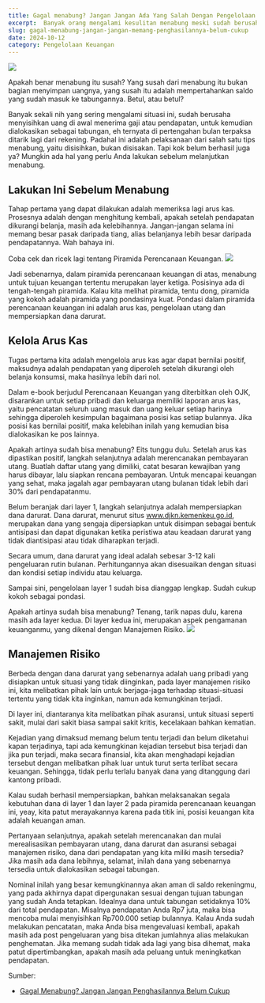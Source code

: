 ```yaml
---
title: Gagal menabung? Jangan Jangan Ada Yang Salah Dengan Pengelolaan Keuanganmu
excerpt:  Banyak orang mengalami kesulitan menabung meski sudah berusaha. Namun, sebelum menyalahkan diri sendiri, perlu dipertimbangkan apakah penghasilan yang diterima sudah cukup untuk memenuhi kebutuhan dasar dan menyisihkan uang untuk tabungan. Mari kita telusuri faktor-faktor yang mempengaruhi kemampuan menabung dan strategi untuk meningkatkan kondisi keuangan Anda.
slug: gagal-menabung-jangan-jangan-memang-penghasilannya-belum-cukup
date: 2024-10-12
category: Pengelolaan Keuangan
---
```

![](very-sad-adult-girl-with-empty-purse-looking-directly.webp)

Apakah benar menabung itu susah? Yang susah dari menabung itu bukan bagian menyimpan uangnya, yang susah itu adalah mempertahankan saldo yang sudah masuk ke tabungannya. Betul, atau betul?

Banyak sekali nih yang sering mengalami situasi ini, sudah berusaha menyisihkan uang di awal menerima gaji atau pendapatan, untuk kemudian dialokasikan sebagai tabungan, eh ternyata di pertengahan bulan terpaksa ditarik lagi dari rekening. Padahal ini adalah pelaksanaan dari salah satu tips menabung, yaitu disisihkan, bukan disisakan. Tapi kok belum berhasil juga ya? Mungkin ada hal yang perlu Anda lakukan sebelum melanjutkan menabung.

## Lakukan Ini Sebelum Menabung
Tahap pertama yang dapat dilakukan adalah memeriksa lagi arus kas. Prosesnya adalah dengan menghitung kembali, apakah setelah pendapatan dikurangi belanja, masih ada kelebihannya. Jangan-jangan selama ini memang besar pasak daripada tiang, alias belanjanya lebih besar daripada pendapatannya. Wah bahaya ini.

Coba cek dan ricek lagi tentang Piramida Perencanaan Keuangan.
![](tabel.png)

Jadi sebenarnya, dalam piramida perencanaan keuangan di atas, menabung untuk tujuan keuangan tertentu merupakan layer ketiga. Posisinya ada di tengah-tengah piramida. Kalau kita melihat piramida, tentu dong, piramida yang kokoh adalah piramida yang pondasinya kuat. Pondasi dalam piramida perencanaan keuangan ini adalah arus kas, pengelolaan utang dan mempersiapkan dana darurat.

## Kelola Arus Kas
Tugas pertama kita adalah mengelola arus kas agar dapat bernilai positif, maksudnya adalah pendapatan yang diperoleh setelah dikurangi oleh belanja konsumsi, maka hasilnya lebih dari nol.

Dalam e-book berjudul Perencanaan Keuangan yang diterbitkan oleh OJK, disarankan untuk setiap pribadi dan keluarga memiliki laporan arus kas, yaitu pencatatan seluruh uang masuk dan uang keluar setiap harinya sehingga diperoleh kesimpulan bagaimana posisi kas setiap bulannya. Jika posisi kas bernilai positif, maka kelebihan inilah yang kemudian bisa dialokasikan ke pos lainnya.

Apakah artinya sudah bisa menabung? Eits tunggu dulu. Setelah arus kas dipastikan positif, langkah selanjutnya adalah merencanakan pembayaran utang. Buatlah daftar utang yang dimiliki, catat besaran kewajiban yang harus dibayar, lalu siapkan rencana pembayaran. Untuk mencapai keuangan yang sehat, maka jagalah agar pembayaran utang bulanan tidak lebih dari 30% dari pendapatanmu.

Belum beranjak dari layer 1, langkah selanjutnya adalah mempersiapkan dana darurat. Dana darurat, menurut situs www.djkn.kemenkeu.go.id, merupakan dana yang sengaja dipersiapkan untuk disimpan sebagai bentuk antisipasi dan dapat digunakan ketika peristiwa atau keadaan darurat yang tidak diantisipasi atau tidak diharapkan terjadi.

Secara umum, dana darurat yang ideal adalah sebesar 3-12 kali pengeluaran rutin bulanan. Perhitungannya akan disesuaikan dengan situasi dan kondisi setiap individu atau keluarga.

Sampai sini, pengelolaan layer 1 sudah bisa dianggap lengkap. Sudah cukup kokoh sebagai pondasi.

Apakah artinya sudah bisa menabung? Tenang, tarik napas dulu, karena masih ada layer kedua. Di layer kedua ini, merupakan aspek pengamanan keuanganmu, yang dikenal dengan Manajemen Risiko.
![](flat-lay-business-items-with-growth-chart-medical-masks.webp)

## Manajemen Risiko
Berbeda dengan dana darurat yang sebenarnya adalah uang pribadi yang disiapkan untuk situasi yang tidak diinginkan, pada layer manajemen risiko ini, kita melibatkan pihak lain untuk berjaga-jaga terhadap situasi-situasi tertentu yang tidak kita inginkan, namun ada kemungkinan terjadi.

Di layer ini, diantaranya kita melibatkan pihak asuransi, untuk situasi seperti sakit, mulai dari sakit biasa sampai sakit kritis, kecelakaan bahkan kematian.

Kejadian yang dimaksud memang belum tentu terjadi dan belum diketahui kapan terjadinya, tapi ada kemungkinan kejadian tersebut bisa terjadi dan jika pun terjadi, maka secara finansial, kita akan menghadapi kejadian tersebut dengan melibatkan pihak luar untuk turut serta terlibat secara keuangan. Sehingga, tidak perlu terlalu banyak dana yang ditanggung dari kantong pribadi.

Kalau sudah berhasil mempersiapkan, bahkan melaksanakan segala kebutuhan dana di layer 1 dan layer 2 pada piramida perencanaan keuangan ini, yeay, kita patut merayakannya karena pada titik ini, posisi keuangan kita adalah keuangan aman.

Pertanyaan selanjutnya, apakah setelah merencanakan dan mulai merealisasikan pembayaran utang, dana darurat dan asuransi sebagai manajemen risiko, dana dari pendapatan yang kita miliki masih tersedia? Jika masih ada dana lebihnya, selamat, inilah dana yang sebenarnya tersedia untuk dialokasikan sebagai tabungan.

Nominal inilah yang besar kemungkinannya akan aman di saldo rekeningmu, yang pada akhirnya dapat dipergunakan sesuai dengan tujuan tabungan yang sudah Anda tetapkan. Idealnya dana untuk tabungan setidaknya 10% dari total pendapatan. Misalnya pendapatan Anda Rp7 juta, maka bisa mencoba mulai menyisihkan Rp700.000 setiap bulannya. Kalau Anda sudah melakukan pencatatan, maka Anda bisa mengevaluasi kembali, apakah masih ada post pengeluaran yang bisa ditekan jumlahnya alias melakukan penghematan. Jika memang sudah tidak ada lagi yang bisa dihemat, maka patut dipertimbangkan, apakah masih ada peluang untuk meningkatkan pendapatan.

Sumber:
- [Gagal Menabung? Jangan Jangan Penghasilannya Belum Cukup](https://www.daya.id/kesehatan/tips-info/pengelolaan-keuangan/gagal-menabung-jangan-jangan-memang-penghasilannya-belum-cukup)